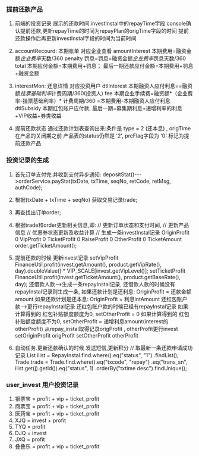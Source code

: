### 提前还款产品
1. 前端的投资记录
    展示的还款时间:investInstal中的repayTime字段
    console确认提前还款,更新repayTime的时间为repayPlan的origTime字段的时间
    提前还款操作后再更新investInstal字段的时间为当前时间

2. accountRecourd: 本期账单 对应企业查看
amountInterest    本期费用=融资金额*企业费率*天数/360
penalty    罚息=罚息=融资金额*企业费率*罚息天数/360
total    本期应付金额=本期费用+罚息； 最后一期还款应付金额=本期费用+罚息+融资金额

3. interestMon: 还息详情 对应投资用户
dtlInterest    本期融资人应付利息==融资额*挂票基础利率*计费周期/360(投资人)
fee    本期企业手续费=融资额*（企业费率-挂票基础利率）* 计费周期/360  =本期费用-本期融资人应付利息
dtlSubsidy    本期红包账户应付款, 最后一期=募集期利息+递增利率的利息+VIP收益+券类收益


4. 提前还款状态
通过还款计划表查询出来:条件是 type = 2 (还本息) , origTime在产品的关闭期之前
产品表的status仍然是 '2', preFlag字段为 '0' 标记为提前还款产品


### 投资记录的生成
1. 首先订单支付完.并收到支付异步通知:
    depositStat()--->orderService.payStat(txDate, txTime, seqNo, retCode, retMsg, authCode);
2. 根据(txDate + txTime + seqNo) 获取交易记录trade;
3. 再查找出订单order;
4. 根据trade和order更新相关信息,即:
        // 更新订单状态和支付时间,
        // 更新产品信息
        // 优惠券状态更新及收益计算
        // 生成一条investInstal记录
            OriginProfit    0
            VipProfit       0
            TicketProfit    0
            RaiseProfit     0
            OtherProfit     0
            TicketAmount    order.getTicketAmount();

6. 提前还款的时候
                更新invest记录
                            setVipProfit        FinanceUtil.profit(invest.getAmount(),	product.getVipRate(), day).doubleValue() * VIP_SCALE[invest.getVipLevel()];
                            setTicketProfit     FinanceUtil.profit(invest.getTicketAmount(), product.getBaseRate(), day);
                还借款人款-->生成一条repayInstal记录,
                            还借款人款的时候没有repayInstal记录则生成一条,
                            如果还款计划是还利息: OriginProfit = 还款金额amount
                            如果还款计划是还本息: OriginProfit = 利息intAmount
                还红包账户款-->更行repayInstal记录
                            还红包账户款的时候已经有repayInstal记录
                            如果计算得到的 红包补贴额度额度为0, setOtherProfit = 0
                            如果计算得到的 红包补贴额度额度不为0, setOtherProfit = 递增利息amount(interest的otherProfit)
                从repay_instal取得记录origProfit , otherProfit更行invest
                            setOriginProfit     origProfit
                            setOtherProfit      otherProfit

7. 自动任务.更新还款确认的时候
发送短信,更新积分
// 取最新一条还款申请成功记录
    List<RepayInstal> ilist = RepayInstal.find.where().eq("status", "1")
        .findList();
	Trade trade = Trade.find.where().eq("txcode", "repay")
			.eq("trans_sn", ilist.get(j).getId()).eq("status", 1)
			.orderBy("txtime desc").findUnique();



### user_invest 用户投资记录
1. 银票宝 = profit + vip + ticket_profit
2. 商票宝 = profit + vip + ticket_profit
3. 医药宝 = profit + vip + ticket_profit
4. XJQ = invest + profit
5. TYQ = profit
6. DJQ = invest
7. JXQ = profit
8. 叠叠乐 = profit + vip + ticket_profit
